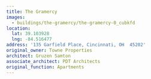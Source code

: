 ```yaml
---
title: The Gramercy
images:
  - buildings/the-gramercy/the-gramercy-0_cubkfd
location:
  lat: 39.103928
  lng: -84.516477
address: '135 Garfield Place, Cincinnati, OH  45202'
original_owner: Towne Properties
architect: Gruzen Samton
associate_architect: PDT Architects
original_function: Apartments
---
```



